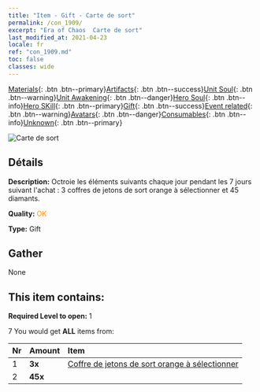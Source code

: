 ```yaml
---
title: "Item - Gift - Carte de sort"
permalink: /con_1909/
excerpt: "Era of Chaos  Carte de sort"
last_modified_at: 2021-04-23
locale: fr
ref: "con_1909.md"
toc: false
classes: wide
---
```

 [Materials](/ItemsFR/){: .btn .btn--primary}[Artifacts](/ItemsFR/Artifacts/){: .btn .btn--success}[Unit Soul](/ItemsFR/UnitSoul/){: .btn .btn--warning}[Unit Awakening](/ItemsFR/UnitAwakening/){: .btn .btn--danger}[Hero Soul](/ItemsFR/HeroSoul/){: .btn .btn--info}[Hero SKill](/ItemsFR/HeroSkill/){: .btn .btn--primary}[Gift](/ItemsFR/Gift/){: .btn .btn--success}[Event related](/ItemsFR/Events/){: .btn .btn--warning}[Avatars](/ItemsFR/Avatars/){: .btn .btn--danger}[Consumables](/ItemsFR/Consumables/){: .btn .btn--info}[Unknown](/ItemsFR/Unknown/){: .btn .btn--primary}

 ![Carte de sort](/images/t/i_907532.png)

## Détails
 **Description:** Octroie les éléments suivants chaque jour pendant les 7 jours suivant l'achat : 3 coffres de jetons de sort orange à sélectionner et 45 diamants.

 **Quality:** <span style="color: #FF8C00">OK</span>

 **Type:** Gift

## Gather

  None

## This item contains:

 **Required Level to open:** 1

 7 You would get **ALL** items  from:

  | Nr | Amount |     Item    |
  |:---|:-------|:------------|
  | 1 |  **3x** | [Coffre de jetons de sort orange à sélectionner](/ItemsFR/con_1914/) |  | 
  | 2 |  **45x** | <i class="fas fa-gem"/> |  | 
